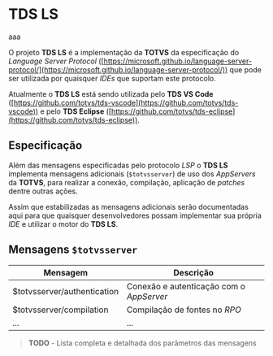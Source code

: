 # TDS LS 

aaa

O projeto **TDS LS** é a implementação da **TOTVS** da especificação do *Language Server Protocol* ([https://microsoft.github.io/language-server-protocol/](https://microsoft.github.io/language-server-protocol/)) que pode ser utilizada por quaisquer *IDEs* que suportam este protocolo.

Atualmente o **TDS LS** está sendo utilizada pelo **TDS VS Code** ([https://github.com/totvs/tds-vscode](https://github.com/totvs/tds-vscode)) e pelo **TDS Eclipse** ([https://github.com/totvs/tds-eclipse](https://github.com/totvs/tds-eclipse)).

## Especificação

Além das mensagens especificadas pelo protocolo *LSP* o **TDS LS** implementa mensagens adicionais (`$totvsserver`) de uso dos *AppServers* da **TOTVS**, para realizar a conexão, compilação, aplicação de *patches* dentre outras ações.

Assim que estabilizadas as mensagens adicionais serão documentadas aqui para que quaisquer desenvolvedores possam implementar sua própria *IDE* e utilizar o motor do **TDS LS**.

## Mensagens `$totvsserver`

| Mensagem                    | Descrição                                |
|-----------------------------|------------------------------------------|
| $totvsserver/authentication | Conexão e autenticação com o *AppServer* |
| $totvsserver/compilation    | Compilação de fontes no *RPO*            |
| ...                         | ...                                      |

> **TODO** - Lista completa e detalhada dos parâmetros das mensagens
